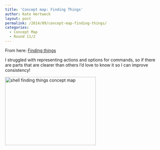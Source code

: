 ```yaml
---
title: 'Concept map: Finding Things'
author: Kate Hertweck
layout: post
permalink: /2014/09/concept-map-finding-things/
categories:
  - Concept Map
  - Round 11/2
---
```

From here: [Finding things][1]

I struggled with representing actions and options for commands, so if there are parts that are clearer than others I&#8217;d love to know it so I can improve consistency!

[<img class="alignnone size-medium wp-image-8606" alt="shell finding things concept map" src="http://teaching.software-carpentry.org/wp-content/uploads/2014/09/photo-300x225.jpg" width="300" height="225" />][2]

 [1]: http://software-carpentry.org/v5/novice/shell/06-find.html
 [2]: http://teaching.software-carpentry.org/wp-content/uploads/2014/09/photo.jpg